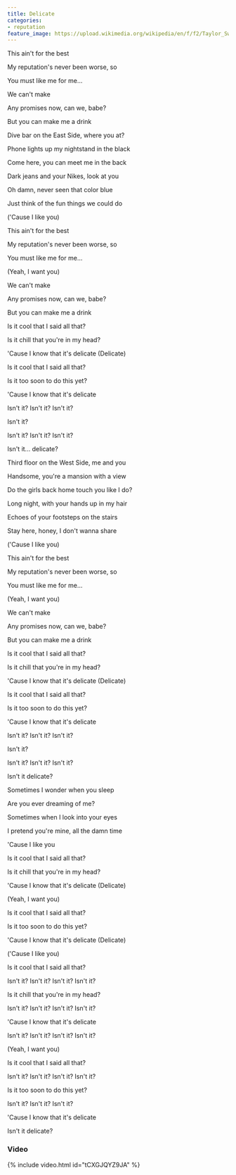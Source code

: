 ```yaml
---
title: Delicate
categories:
- reputation
feature_image: https://upload.wikimedia.org/wikipedia/en/f/f2/Taylor_Swift_-_Reputation.png
--- 
```

This ain't for the best

My reputation's never been worse, so

You must like me for me...

We can't make

Any promises now, can we, babe?

But you can make me a drink

Dive bar on the East Side, where you at?

Phone lights up my nightstand in the black

Come here, you can meet me in the back

Dark jeans and your Nikes, look at you

Oh damn, never seen that color blue

Just think of the fun things we could do

('Cause I like you)

This ain't for the best

My reputation's never been worse, so

You must like me for me...

(Yeah, I want you)

We can't make

Any promises now, can we, babe?

But you can make me a drink

Is it cool that I said all that?

Is it chill that you're in my head?

'Cause I know that it's delicate (Delicate)

Is it cool that I said all that?

Is it too soon to do this yet?

'Cause I know that it's delicate

Isn't it? Isn't it? Isn't it?

Isn't it?

Isn't it? Isn't it? Isn't it?

Isn't it... delicate?

Third floor on the West Side, me and you

Handsome, you're a mansion with a view

Do the girls back home touch you like I do?

Long night, with your hands up in my hair

Echoes of your footsteps on the stairs

Stay here, honey, I don't wanna share

('Cause I like you)

This ain't for the best

My reputation's never been worse, so

You must like me for me…

(Yeah, I want you)

We can't make

Any promises now, can we, babe?

But you can make me a drink

Is it cool that I said all that?

Is it chill that you're in my head?

'Cause I know that it's delicate (Delicate)

Is it cool that I said all that?

Is it too soon to do this yet?

'Cause I know that it's delicate

Isn't it? Isn't it? Isn't it?

Isn't it?

Isn't it? Isn't it? Isn't it?

Isn't it delicate?

Sometimes I wonder when you sleep

Are you ever dreaming of me?

Sometimes when I look into your eyes

I pretend you're mine, all the damn time

'Cause I like you

Is it cool that I said all that?

Is it chill that you're in my head?

'Cause I know that it's delicate (Delicate)

(Yeah, I want you)

Is it cool that I said all that?

Is it too soon to do this yet?

'Cause I know that it's delicate (Delicate)

('Cause I like you)

Is it cool that I said all that?

Isn't it? Isn't it? Isn't it? Isn't it?

Is it chill that you're in my head?

Isn't it? Isn't it? Isn't it? Isn't it?

'Cause I know that it's delicate

Isn't it? Isn't it? Isn't it? Isn't it?

(Yeah, I want you)

Is it cool that I said all that?

Isn't it? Isn't it? Isn't it? Isn't it?

Is it too soon to do this yet?

Isn't it? Isn't it? Isn't it?

'Cause I know that it's delicate

Isn't it delicate?
### Video

{% include video.html id="tCXGJQYZ9JA" %}

